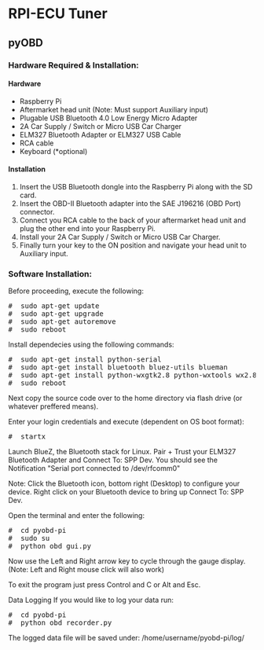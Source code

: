 # RPI-ECU Tuner

## pyOBD

### Hardware Required & Installation:
#### Hardware
* Raspberry Pi
* Aftermarket head unit (Note: Must support Auxiliary input)
* Plugable USB Bluetooth 4.0 Low Energy Micro Adapter
* 2A Car Supply / Switch or Micro USB Car Charger
* ELM327 Bluetooth Adapter or ELM327 USB Cable
* RCA cable
* Keyboard (*optional)

#### Installation
1. Insert the USB Bluetooth dongle into the Raspberry Pi along with the SD card.
2. Insert the OBD-II Bluetooth adapter into the SAE J196216 (OBD Port) connector.
3. Connect you RCA cable to the back of your aftermarket head unit and plug the other end into your Raspberry Pi.
4. Install your 2A Car Supply / Switch or Micro USB Car Charger.
5. Finally turn your key to the ON position and navigate your head unit to Auxiliary input.


### Software Installation:
Before proceeding, execute the following:
<pre>
#  sudo apt-get update
#  sudo apt-get upgrade
#  sudo apt-get autoremove
#  sudo reboot
</pre>

Install dependecies using the following commands:
<pre>
#  sudo apt-get install python-serial
#  sudo apt-get install bluetooth bluez-utils blueman
#  sudo apt-get install python-wxgtk2.8 python-wxtools wx2.8-i18n libwxgtk2.8-dev
#  sudo reboot
</pre>

Next copy the source code over to the home directory via flash drive (or whatever preffered means).

Enter your login credentials and execute (dependent on OS boot format):
<pre>
#  startx
</pre>

Launch BlueZ, the Bluetooth stack for Linux. Pair + Trust your ELM327 Bluetooth Adapter and Connect To: SPP Dev. You should see the Notification "Serial port connected to /dev/rfcomm0"

Note: Click the Bluetooth icon, bottom right (Desktop) to configure your device. Right click on your Bluetooth device to bring up Connect To: SPP Dev.

Open the terminal and enter the following:
<pre>
#  cd pyobd-pi
#  sudo su
#  python obd_gui.py
</pre>

Now use the Left and Right arrow key to cycle through the gauge display.
(Note: Left and Right mouse click will also work)

To exit the program just press Control and C or Alt and Esc.

Data Logging
If you would like to log your data run:
<pre>
#  cd pyobd-pi
#  python obd_recorder.py
</pre>
The logged data file will be saved under:
/home/username/pyobd-pi/log/


